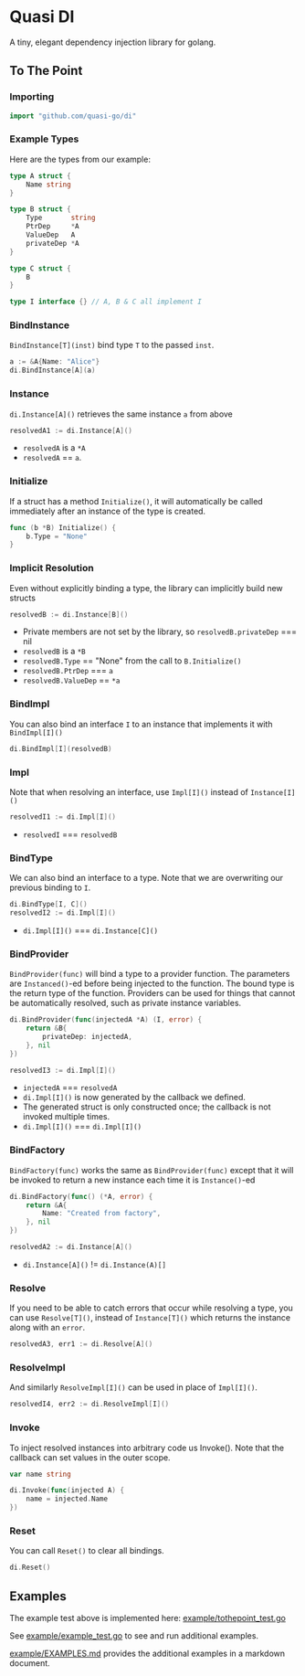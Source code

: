 
# Quasi DI

A tiny, elegant dependency injection library for golang.

## To The Point

### Importing

```go
import "github.com/quasi-go/di"
```

### Example Types

Here are the types from our example:

```go
type A struct {
	Name string
}

type B struct {
	Type       string
	PtrDep     *A
	ValueDep   A
	privateDep *A
}

type C struct {
	B
}

type I interface {} // A, B & C all implement I
```

### BindInstance

`BindInstance[T](inst)` bind type `T` to the passed `inst`.

```go
a := &A{Name: "Alice"}
di.BindInstance[A](a)
```

### Instance

`di.Instance[A]()` retrieves the same instance `a` from above

```go
resolvedA1 := di.Instance[A]()
```

- `resolvedA` is a `*A`
- `resolvedA` == `a`.

### Initialize

If a struct has a method `Initialize()`, it will automatically be called immediately after
an instance of the type is created.

```go
func (b *B) Initialize() {
	b.Type = "None"
}
```

### Implicit Resolution

Even without explicitly binding a type, the library can implicitly build new structs

```go
resolvedB := di.Instance[B]()
```

- Private members are not set by the library, so `resolvedB.privateDep` === nil
- `resolvedB` is a `*B`
- `resolvedB.Type` == "None" from the call to `B.Initialize()`
- `resolvedB.PtrDep` === `a`
- `resolvedB.ValueDep` == `*a`

### BindImpl

You can also bind an interface `I` to an instance that implements it with `BindImpl[I]()`

```go
di.BindImpl[I](resolvedB)
```

### Impl

Note that when resolving an interface, use `Impl[I]()` instead of `Instance[I]()`

```go
resolvedI1 := di.Impl[I]()
```
- `resolvedI` === `resolvedB`

### BindType

We can also bind an interface to a type. Note that we are overwriting our previous binding to `I`.

```go
di.BindType[I, C]()
resolvedI2 := di.Impl[I]()
```

- `di.Impl[I]()` === `di.Instance[C]()`

### BindProvider

`BindProvider(func)` will bind a type to a provider function. The parameters  are `Instanced()`-ed
before being injected to the function. The bound type is the return type of the function.
Providers can be used for things that cannot be automatically resolved, such as private
instance variables.

```go
di.BindProvider(func(injectedA *A) (I, error) {
    return &B{
        privateDep: injectedA,
    }, nil
})

resolvedI3 := di.Impl[I]()
```

- `injectedA` === `resolvedA`
- `di.Impl[I]()` is now generated by the callback we defined.
- The generated struct is only constructed once; the callback is not invoked multiple times.
- `di.Impl[I]()` === `di.Impl[I]()`

### BindFactory

`BindFactory(func)` works the same as `BindProvider(func)` except that it will be invoked
to return a new instance each time it is `Instance()`-ed

```go
di.BindFactory(func() (*A, error) {
    return &A{
        Name: "Created from factory",
    }, nil
})

resolvedA2 := di.Instance[A]()
```

- `di.Instance[A]()` != `di.Instance(A)[]`

### Resolve

If you need to be able to catch errors that occur while resolving a type, you can use
`Resolve[T]()`, instead of `Instance[T]()` which returns the instance along with an `error`.

```go
resolvedA3, err1 := di.Resolve[A]()
```
	
### ResolveImpl

And similarly `ResolveImpl[I]()` can be used in place of `Impl[I]()`.

```go
resolvedI4, err2 := di.ResolveImpl[I]()
```
	
### Invoke 

To inject resolved instances into arbitrary code us Invoke(). Note that the callback can
set values in the outer scope.

```go
var name string

di.Invoke(func(injected A) {
    name = injected.Name
})
```

### Reset

You can call `Reset()` to clear all bindings.

```go
di.Reset()
```

## Examples

The example test above is implemented here: [example/tothepoint_test.go](example/tothepoint_test.go)

See [example/example_test.go](example/example_test.go) to see and run additional examples.

[example/EXAMPLES.md](example/EXAMPLES.md) provides the additional examples in a markdown document.

